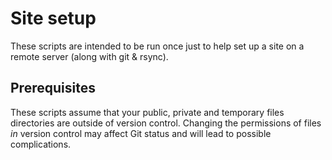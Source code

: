 # Site setup

These scripts are intended to be run once just to help set up a site on a remote server (along with git & rsync).

## Prerequisites

These scripts assume that your public, private and temporary files directories are outside of version control. Changing the permissions of files *in* version control may affect Git status and will lead to possible complications.